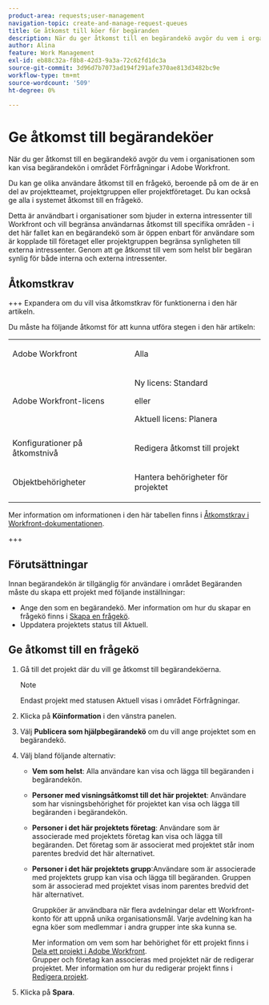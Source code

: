 ```yaml
---
product-area: requests;user-management
navigation-topic: create-and-manage-request-queues
title: Ge åtkomst till köer för begäranden
description: När du ger åtkomst till en begärandekö avgör du vem i organisationen som kan visa begärandekön i området Förfrågningar i Adobe Workfront.
author: Alina
feature: Work Management
exl-id: eb88c32a-f8b8-42d3-9a3a-72c62fd1dc3a
source-git-commit: 3d96d7b7073ad194f291afe370ae813d3482bc9e
workflow-type: tm+mt
source-wordcount: '509'
ht-degree: 0%

---
```


# Ge åtkomst till begärandeköer

När du ger åtkomst till en begärandekö avgör du vem i organisationen som kan visa begärandekön i området Förfrågningar i Adobe Workfront.

Du kan ge olika användare åtkomst till en frågekö, beroende på om de är en del av projektteamet, projektgruppen eller projektföretaget. Du kan också ge alla i systemet åtkomst till en frågekö.

Detta är användbart i organisationer som bjuder in externa intressenter till Workfront och vill begränsa användarnas åtkomst till specifika områden - i det här fallet kan en begärandekö som är öppen enbart för användare som är kopplade till företaget eller projektgruppen begränsa synligheten till externa intressenter. Genom att ge åtkomst till vem som helst blir begäran synlig för både interna och externa intressenter.

## Åtkomstkrav

+++ Expandera om du vill visa åtkomstkrav för funktionerna i den här artikeln.

Du måste ha följande åtkomst för att kunna utföra stegen i den här artikeln:

<table style="table-layout:auto"> 
 <col> 
 <col> 
 <tbody> 
  <tr> 
   <td role="rowheader">Adobe Workfront</td> 
   <td> <p>Alla </p> </td> 
  </tr> 
  <tr> 
   <td role="rowheader">Adobe Workfront-licens</td> 
   <td> 
   <p>Ny licens: Standard </p>
   eller
   <p>Aktuell licens: Planera </p> </td> 
  </tr> 
  <tr> 
   <td role="rowheader">Konfigurationer på åtkomstnivå</td> 
   <td> <p>Redigera åtkomst till projekt</p> </td> 
  </tr> 
  <tr> 
   <td role="rowheader">Objektbehörigheter</td> 
   <td> <p> Hantera behörigheter för projektet</p> </td> 
  </tr> 
 </tbody> 
</table>

Mer information om informationen i den här tabellen finns i [Åtkomstkrav i Workfront-dokumentationen](/help/quicksilver/administration-and-setup/add-users/access-levels-and-object-permissions/access-level-requirements-in-documentation.md).

+++

## Förutsättningar

Innan begärandekön är tillgänglig för användare i området Begäranden måste du skapa ett projekt med följande inställningar:

* Ange den som en begärandekö. Mer information om hur du skapar en frågekö finns i [Skapa en frågekö](../../../manage-work/requests/create-and-manage-request-queues/create-request-queue.md).
* Uppdatera projektets status till Aktuell.

## Ge åtkomst till en frågekö

1. Gå till det projekt där du vill ge åtkomst till begärandeköerna.

   >[!NOTE]
   >
   >Endast projekt med statusen Aktuell visas i området Förfrågningar.

1. Klicka på **Köinformation** i den vänstra panelen.
1. Välj **Publicera som hjälpbegärandekö** om du vill ange projektet som en begärandekö.
1. Välj bland följande alternativ:

   * **Vem som helst**: Alla användare kan visa och lägga till begäranden i begärandekön.
   * **Personer med visningsåtkomst till det här projektet**: Användare som har visningsbehörighet för projektet kan visa och lägga till begäranden i begärandekön.
   * **Personer i det här projektets företag**: Användare som är associerade med projektets företag kan visa och lägga till begäranden. Det företag som är associerat med projektet står inom parentes bredvid det här alternativet.
   * **Personer i det här projektets grupp**:Användare som är associerade med projektets grupp kan visa och lägga till begäranden. Gruppen som är associerad med projektet visas inom parentes bredvid det här alternativet.

     Gruppköer är användbara när flera avdelningar delar ett Workfront-konto för att uppnå unika organisationsmål. Varje avdelning kan ha egna köer som medlemmar i andra grupper inte ska kunna se.

     Mer information om vem som har behörighet för ett projekt finns i [Dela ett projekt i Adobe Workfront](../../../workfront-basics/grant-and-request-access-to-objects/share-a-project.md).\
     Grupper och företag kan associeras med projektet när de redigerar projektet. Mer information om hur du redigerar projekt finns i [Redigera projekt](../../../manage-work/projects/manage-projects/edit-projects.md).

1. Klicka på **Spara**.
